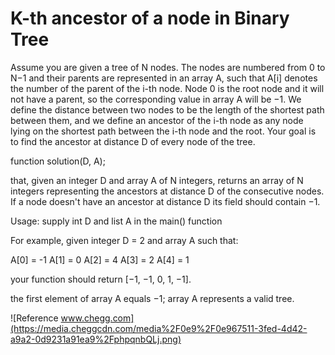 # K-th ancestor of a node in Binary Tree

Assume you are given a tree of N nodes. The nodes are numbered from 0 to N−1 and their parents are represented in an array A, such that A[i] denotes the number of the parent of the i-th node. Node 0 is the root node and it will not have a parent, so the corresponding value in array A will be −1. We define the distance between two nodes to be the length of the shortest path between them, and we define an ancestor of the i-th node as any node lying on the shortest path between the i-th node and the root. Your goal is to find the ancestor at distance D of every node of the tree.

function solution(D, A);

that, given an integer D and array A of N integers, returns an array of N integers representing the ancestors at distance D of the consecutive nodes. If a node doesn't have an ancestor at distance D its field should contain −1.

Usage: supply int D and list A in the main() function

For example, given integer D = 2 and array A such that:

A[0] = -1
A[1] = 0
A[2] = 4
A[3] = 2
A[4] = 1

your function should return [−1, −1, 0, 1, −1].

the first element of array A equals −1;
array A represents a valid tree.



![Reference www.chegg.com](https://media.cheggcdn.com/media%2F0e9%2F0e967511-3fed-4d42-a9a2-0d9231a91ea9%2FphpqnbQLj.png)
